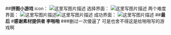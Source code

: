 ##**拼图小游戏**
icon：
![这里写图片描述](http://img.blog.csdn.net/20160806111637744)
选择界面：
![这里写图片描述](http://img.blog.csdn.net/20160806111805168)
两个难度界面：
![这里写图片描述](http://img.blog.csdn.net/20160806111834793)![这里写图片描述](http://img.blog.csdn.net/20160806111843122)
成功界面：
![这里写图片描述](http://img.blog.csdn.net/20160806111909341)
##**最后**
#**感谢素材提供者 李啪啪**
###删过一次傻逼了 可是也舍不得这是给啪啪写的游戏啊
